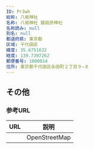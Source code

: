 ```yaml
---
ID: Pr3wh
総称: 八坂神社
名称: 八坂神社 猿田彦神社
名称読み: null
別名: null
都道府県: 東京都
区域: 千代田区
緯度: 35.6751632
経度: 139.7397262
郵便番号: 1000014
住所: 東京都千代田区永田町２丁目９−８
---
```


## その他

### 参考URL

| URL | 説明          |
| --- | ------------- |
|     | OpenStreetMap |
